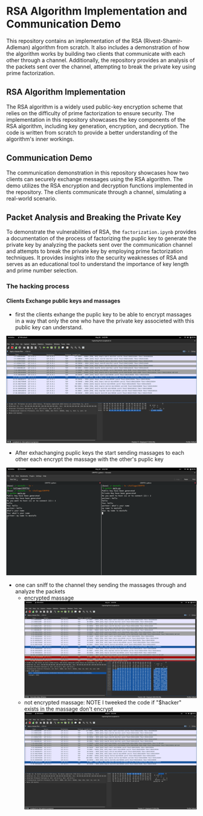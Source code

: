 # RSA Algorithm Implementation and Communication Demo

This repository contains an implementation of the RSA (Rivest-Shamir-Adleman) algorithm from scratch. It also includes a demonstration of how the algorithm works by building two clients that communicate with each other through a channel. Additionally, the repository provides an analysis of the packets sent over the channel, attempting to break the private key using prime factorization.

## RSA Algorithm Implementation

The RSA algorithm is a widely used public-key encryption scheme that relies on the difficulty of prime factorization to ensure security. The implementation in this repository showcases the key components of the RSA algorithm, including key generation, encryption, and decryption. The code is written from scratch to provide a better understanding of the algorithm's inner workings.

## Communication Demo

The communication demonstration in this repository showcases how two clients can securely exchange messages using the RSA algorithm. The demo utilizes the RSA encryption and decryption functions implemented in the repository. The clients communicate through a channel, simulating a real-world scenario.

## Packet Analysis and Breaking the Private Key

To demonstrate the vulnerabilities of RSA, the `factorization.ipynb` provides a documentation of the process of factorizing the puplic key to generate the private key by analyzing the packets sent over the communication channel and attempts to break the private key by employing prime factorization techniques. It provides insights into the security weaknesses of RSA and serves as an educational tool to understand the importance of key length and prime number selection.

### The hacking process 

#### Clients Exchange public keys and massages

- first the clients exhange the puplic key to be able to encrypt massages in a way that only the one who have the private key associeted with this public key can understand.


![Alt text](./images/public_key.png "puplic key")

- After exhachanging puplic keys the start sending massages to each other each encrypt the massage with the other's puplic key 

![Alt text](./images/send_massages.png "two clients sending massages")

- one can sniff to the channel they sending the massages through and analyze the packets
    - encrypted massage
![Alt text](./images/encrypted.png "encrypted massage")
    - not encrypted massage: NOTE I tweeked the code if "$hacker" exists in the massage don't encrypt
![Alt text](./images/not_encrypted.png " not encrypted massage")